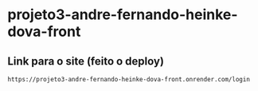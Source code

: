 # projeto3-andre-fernando-heinke-dova-front

## Link para o site (feito o deploy)
    https://projeto3-andre-fernando-heinke-dova-front.onrender.com/login